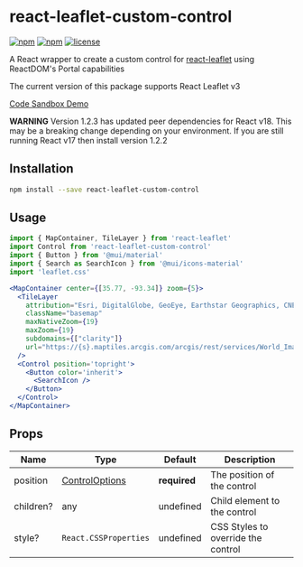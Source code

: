 # react-leaflet-custom-control
[![npm](https://img.shields.io/npm/v/react-leaflet-custom-control.svg)](https://npmjs.com/package/react-leaflet-custom-control)
[![npm](https://img.shields.io/npm/dt/react-leaflet-custom-control.svg)](https://npmjs.com/package/react-leaflet-custom-control)
[![license](https://img.shields.io/github/license/chris-m92/react-leaflet-custom-control.svg)](https://github.com/chris-m92/react-leaflet-custom-control)


A React wrapper to create a custom control for [react-leaflet](https://github.com/PaulLeCam/react-leaflet) using ReactDOM's Portal capabilities

The current version of this package supports React Leaflet v3

[Code Sandbox Demo](https://codesandbox.io/s/n1xpv)

**WARNING** Version 1.2.3 has updated peer dependencies for React v18. This may be a breaking change depending on your environment. If you are still running React v17 then install version 1.2.2

## Installation
```bash
npm install --save react-leaflet-custom-control
```

## Usage
```jsx
import { MapContainer, TileLayer } from 'react-leaflet'
import Control from 'react-leaflet-custom-control'
import { Button } from '@mui/material'
import { Search as SearchIcon } from '@mui/icons-material'
import 'leaflet.css'

<MapContainer center={[35.77, -93.34]} zoom={5}>
  <TileLayer
    attribution="Esri, DigitalGlobe, GeoEye, Earthstar Geographics, CNES/Airbus DS, USDA, USGS, AeroGRID, IGN, and the GIS User Community"
    className="basemap"
    maxNativeZoom={19}
    maxZoom={19}
    subdomains={["clarity"]}
    url="https://{s}.maptiles.arcgis.com/arcgis/rest/services/World_Imagery/MapServer/tile/{z}/{y}/{x}"
  />
  <Control position='topright'>
    <Button color='inherit'> 
      <SearchIcon />
    </Button>
  </Control>
</MapContainer>
```

## Props
| Name       | Type                                                                 | Default      | Description                        |
|------------|----------------------------------------------------------------------|--------------|------------------------------------|
| position   | [ControlOptions](https://leafletjs.com/reference-1.7.1.html#control) | **required** | The position of the control        |
| children?  | any                                                                  | undefined    | Child element to the control       |
| style?     | `React.CSSProperties`                                                | undefined    | CSS Styles to override the control |
